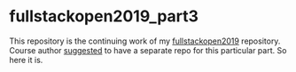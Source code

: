 # fullstackopen2019_part3
This repository is the continuing work of my [fullstackopen2019](https://github.com/imran-pavel/fullstackopen2019) repository. Course author [suggested](https://fullstackopen.com/en/part3/node_js_and_express#exercises) to have a separate repo for this particular part. So here it is.
